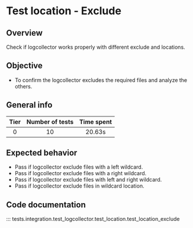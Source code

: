 # Test location - Exclude
## Overview 

Check if logcollector works properly with different exclude and locations.

## Objective

- To confirm the logcollector excludes the required files and analyze the others.

## General info

|Tier | Number of tests | Time spent |
|:--:|:--:|:--:|
| 0 | 10 | 20.63s |

## Expected behavior

- Pass if logcollector exclude files with a left wildcard.
- Pass if logcollector exclude files with a right wildcard.
- Pass if logcollector exclude files with left and right wildcard.
- Pass if logcollector exclude files in wildcard location.

## Code documentation

::: tests.integration.test_logcollector.test_location.test_location_exclude
